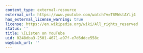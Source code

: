 ```yaml
---
content_type: external-resource
external_url: https://www.youtube.com/watch?v=T8MWstAYij4
has_external_license_warning: true
license: https://en.wikipedia.org/wiki/All_rights_reserved
status: ''
title: \[Listen on YouTube
uid: 0248dba3-2501-4671-a97f-e7d6ddce558c
wayback_url: ''
---
```


